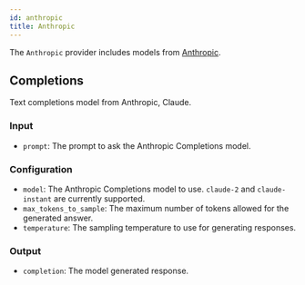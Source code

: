 ```yaml
---
id: anthropic
title: Anthropic
---
```


The `Anthropic` provider includes models from [Anthropic](https://www.anthropic.com/).

## Completions

Text completions model from Anthropic, Claude.

### Input

- `prompt`: The prompt to ask the Anthropic Completions model.

### Configuration

- `model`: The Anthropic Completions model to use. `claude-2` and `claude-instant` are currently supported.
- `max_tokens_to_sample`: The maximum number of tokens allowed for the generated answer.
- `temperature`: The sampling temperature to use for generating responses.

### Output

- `completion`: The model generated response.
